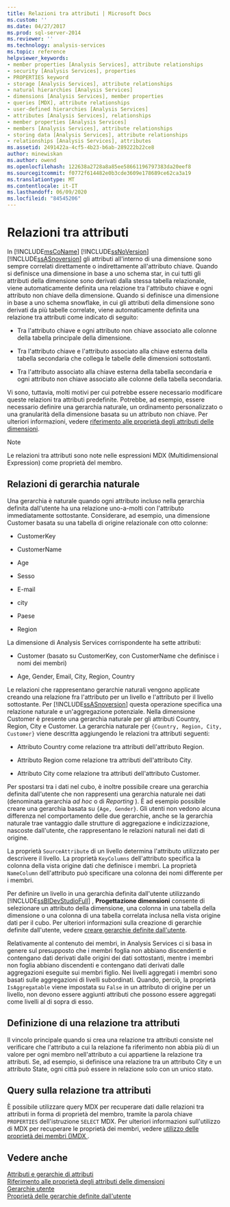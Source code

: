 ```yaml
---
title: Relazioni tra attributi | Microsoft Docs
ms.custom: ''
ms.date: 04/27/2017
ms.prod: sql-server-2014
ms.reviewer: ''
ms.technology: analysis-services
ms.topic: reference
helpviewer_keywords:
- member properties [Analysis Services], attribute relationships
- security [Analysis Services], properties
- PROPERTIES keyword
- storage [Analysis Services], attribute relationships
- natural hierarchies [Analysis Services]
- dimensions [Analysis Services], member properties
- queries [MDX], attribute relationships
- user-defined hierarchies [Analysis Services]
- attributes [Analysis Services], relationships
- member properties [Analysis Services]
- members [Analysis Services], attribute relationships
- storing data [Analysis Services], attribute relationships
- relationships [Analysis Services], attributes
ms.assetid: 2491422a-4cf5-4b23-b6ab-289222b22ce8
author: minewiskan
ms.author: owend
ms.openlocfilehash: 122638a2728a8a85ee58661196797383da20eef8
ms.sourcegitcommit: f0772f614482e0b3cde3609e178689ce62ca3a19
ms.translationtype: MT
ms.contentlocale: it-IT
ms.lasthandoff: 06/09/2020
ms.locfileid: "84545206"
---
```

# <a name="attribute-relationships"></a>Relazioni tra attributi
  In [!INCLUDE[msCoName](../../includes/msconame-md.md)] [!INCLUDE[ssNoVersion](../../includes/ssnoversion-md.md)] [!INCLUDE[ssASnoversion](../../includes/ssasnoversion-md.md)] gli attributi all'interno di una dimensione sono sempre correlati direttamente o indirettamente all'attributo chiave. Quando si definisce una dimensione in base a uno schema star, in cui tutti gli attributi della dimensione sono derivati dalla stessa tabella relazionale, viene automaticamente definita una relazione tra l'attributo chiave e ogni attributo non chiave della dimensione. Quando si definisce una dimensione in base a uno schema snowflake, in cui gli attributi della dimensione sono derivati da più tabelle correlate, viene automaticamente definita una relazione tra attributi come indicato di seguito:  
  
-   Tra l'attributo chiave e ogni attributo non chiave associato alle colonne della tabella principale della dimensione.  
  
-   Tra l'attributo chiave e l'attributo associato alla chiave esterna della tabella secondaria che collega le tabelle delle dimensioni sottostanti.  
  
-   Tra l'attributo associato alla chiave esterna della tabella secondaria e ogni attributo non chiave associato alle colonne della tabella secondaria.  
  
 Vi sono, tuttavia, molti motivi per cui potrebbe essere necessario modificare queste relazioni tra attributi predefinite. Potrebbe, ad esempio, essere necessario definire una gerarchia naturale, un ordinamento personalizzato o una granularità della dimensione basata su un attributo non chiave. Per ulteriori informazioni, vedere [riferimento alle proprietà degli attributi delle dimensioni](../multidimensional-models/dimension-attribute-properties-reference.md).  
  
> [!NOTE]  
>  Le relazioni tra attributi sono note nelle espressioni MDX (Multidimensional Expression) come proprietà del membro.  
  
## <a name="natural-hierarchy-relationships"></a>Relazioni di gerarchia naturale  
 Una gerarchia è naturale quando ogni attributo incluso nella gerarchia definita dall'utente ha una relazione uno-a-molti con l'attributo immediatamente sottostante. Considerare, ad esempio, una dimensione Customer basata su una tabella di origine relazionale con otto colonne:  
  
-   CustomerKey  
  
-   CustomerName  
  
-   Age  
  
-   Sesso  
  
-   E-mail  
  
-   city  
  
-   Paese  
  
-   Region  
  
 La dimensione di Analysis Services corrispondente ha sette attributi:  
  
-   Customer (basato su CustomerKey, con CustomerName che definisce i nomi dei membri)  
  
-   Age, Gender, Email, City, Region, Country  
  
 Le relazioni che rappresentano gerarchie naturali vengono applicate creando una relazione fra l'attributo per un livello e l'attributo per il livello sottostante. Per [!INCLUDE[ssASnoversion](../../includes/ssasnoversion-md.md)] questa operazione specifica una relazione naturale e un'aggregazione potenziale. Nella dimensione Customer è presente una gerarchia naturale per gli attributi Country, Region, City e Customer. La gerarchia naturale per `{Country, Region, City, Customer}` viene descritta aggiungendo le relazioni tra attributi seguenti:  
  
-   Attributo Country come relazione tra attributi dell'attributo Region.  
  
-   Attributo Region come relazione tra attributi dell'attributo City.  
  
-   Attributo City come relazione tra attributi dell'attributo Customer.  
  
 Per spostarsi tra i dati nel cubo, è inoltre possibile creare una gerarchia definita dall'utente che non rappresenti una gerarchia naturale nei dati (denominata gerarchia *ad hoc* o di *Reporting* ). È ad esempio possibile creare una gerarchia basata su `{Age, Gender}`. Gli utenti non vedono alcuna differenza nel comportamento delle due gerarchie, anche se la gerarchia naturale trae vantaggio dalle strutture di aggregazione e indicizzazione, nascoste dall'utente, che rappresentano le relazioni naturali nei dati di origine.  
  
 La proprietà `SourceAttribute` di un livello determina l'attributo utilizzato per descrivere il livello. La proprietà `KeyColumns` dell'attributo specifica la colonna della vista origine dati che definisce i membri. La proprietà `NameColumn` dell'attributo può specificare una colonna dei nomi differente per i membri.  
  
 Per definire un livello in una gerarchia definita dall'utente utilizzando [!INCLUDE[ssBIDevStudioFull](../../includes/ssbidevstudiofull-md.md)] , **Progettazione dimensioni** consente di selezionare un attributo della dimensione, una colonna in una tabella della dimensione o una colonna di una tabella correlata inclusa nella vista origine dati per il cubo. Per ulteriori informazioni sulla creazione di gerarchie definite dall'utente, vedere [creare gerarchie definite dall'utente](../multidimensional-models/user-defined-hierarchies-create.md).  
  
 Relativamente al contenuto dei membri, in Analysis Services ci si basa in genere sul presupposto che i membri foglia non abbiano discendenti e contengano dati derivati dalle origini dei dati sottostanti, mentre i membri non foglia abbiano discendenti e contengano dati derivati dalle aggregazioni eseguite sui membri figlio. Nei livelli aggregati i membri sono basati sulle aggregazioni di livelli subordinati. Quando, perciò, la proprietà `IsAggregatable` viene impostata su `False` in un attributo di origine per un livello, non devono essere aggiunti attributi che possono essere aggregati come livelli al di sopra di esso.  
  
## <a name="defining-an-attribute-relationship"></a>Definizione di una relazione tra attributi  
 Il vincolo principale quando si crea una relazione tra attributi consiste nel verificare che l'attributo a cui la relazione fa riferimento non abbia più di un valore per ogni membro nell'attributo a cui appartiene la relazione tra attributi. Se, ad esempio, si definisce una relazione tra un attributo City e un attributo State, ogni città può essere in relazione solo con un unico stato.  
  
## <a name="attribute-relationship-queries"></a>Query sulla relazione tra attributi  
 È possibile utilizzare query MDX per recuperare dati dalle relazioni tra attributi in forma di proprietà del membro, tramite la parola chiave `PROPERTIES` dell'istruzione `SELECT` MDX. Per ulteriori informazioni sull'utilizzo di MDX per recuperare le proprietà dei membri, vedere [utilizzo delle proprietà dei membri &#40;&#41;MDX ](../multidimensional-models/mdx/mdx-member-properties.md).  
  
## <a name="see-also"></a>Vedere anche  
 [Attributi e gerarchie di attributi](attributes-and-attribute-hierarchies.md)   
 [Riferimento alle proprietà degli attributi delle dimensioni](../multidimensional-models/dimension-attribute-properties-reference.md)   
 [Gerarchie utente](user-hierarchies.md)   
 [Proprietà delle gerarchie definite dall'utente](user-hierarchies-properties.md)  
  
  
